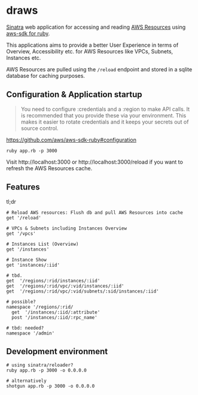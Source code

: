 # draws

[Sinatra](http://www.sinatrarb.com/) web application for accessing and reading [AWS Resources](//missing_link) using [aws-sdk for ruby](//github.com/aws/aws-sdk-ruby).

This applications aims to provide a better User Experience in terms of Overview, Accessibility etc. for AWS Resources like VPCs, Subnets, Instances etc.

AWS Resources are pulled using the `/reload` endpoint and stored in a sqlite database for caching purposes. 

## Configuration & Application startup

> You need to configure :credentials and a :region to make API calls. It is recommended that you provide these via your environment. This makes it easier to rotate credentials and it keeps your secrets out of source control.

https://github.com/aws/aws-sdk-ruby#configuration


    ruby app.rb -p 3000

Visit http://localhost:3000 or http://localhost:3000/reload if you want to refresh the AWS Resources cache.


## Features

tl;dr
  
    # Reload AWS resources: Flush db and pull AWS Resources into cache
    get '/reload'

    # VPCs & Subnets including Instances Overview
    get '/vpcs'

    # Instances List (Overview)
    get '/instances'

    # Instance Show
    get 'instances/:iid'

    # tbd.
    get  '/regions/:rid/instances/:iid'
    get  '/regions/:rid/vpc/:vid/instances/:iid'
    get  '/regions/:rid/vpc/:vid/subnets/:sid/instances/:iid'

    # possible?
    namespace '/regions/:rid/
      get  '/instances/:iid/:attribute'
      post '/instances/:iid/:rpc_name'
    
    # tbd: needed?
    namespace '/admin'


## Development environment

    # using sinatra/reloader?
    ruby app.rb -p 3000 -o 0.0.0.0

    # alternatively
    shotgun app.rb -p 3000 -o 0.0.0.0 
